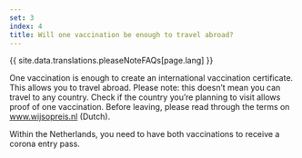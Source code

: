 ```yaml
---
set: 3
index: 4
title: Will one vaccination be enough to travel abroad?
---
```

{{ site.data.translations.pleaseNoteFAQs[page.lang] }}

One vaccination is enough to create an international vaccination certificate. This allows you to travel abroad. Please note: this doesn’t mean you can travel to any country. Check if the country you’re planning to visit allows proof of one vaccination. Before leaving, please read through the terms on <a href="https://www.wijsopreis.nl" rel="noopener noreferrer" target="_blank" hreflang="nl">www.wijsopreis.nl (Dutch)</a>. 

Within the Netherlands, you need to have both vaccinations to receive a corona entry pass.
